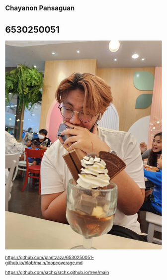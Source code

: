 ## Chayanon Pansaguan 
# 6530250051 

![Alt text](IMG_1580.jpeg)

https://github.com/plantzaza/6530250051-github.io/blob/main/loopcoverage.md


https://github.com/srchx/srchx.github.io/tree/main
